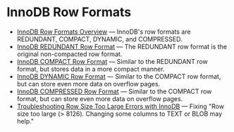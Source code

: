 # InnoDB Row Formats

- [InnoDB Row Formats Overview](/columns-storage-engines-and-plugins/storage-engines/innodb/innodb-row-formats/innodb-row-formats-overview/) — InnoDB's row formats are REDUNDANT, COMPACT, DYNAMIC, and COMPRESSED.
- [InnoDB REDUNDANT Row Format](/columns-storage-engines-and-plugins/storage-engines/innodb/innodb-row-formats/innodb-redundant-row-format/) — The REDUNDANT row format is the original non-compacted row format.
- [InnoDB COMPACT Row Format](/columns-storage-engines-and-plugins/storage-engines/innodb/innodb-row-formats/innodb-compact-row-format/) — Similar to the REDUNDANT row format, but stores data in a more compact manner.
- [InnoDB DYNAMIC Row Format](/columns-storage-engines-and-plugins/storage-engines/innodb/innodb-row-formats/innodb-dynamic-row-format/) — Similar to the COMPACT row format, but can store even more data on overflow pages.
- [InnoDB COMPRESSED Row Format](/columns-storage-engines-and-plugins/storage-engines/innodb/innodb-row-formats/innodb-compressed-row-format/) — Similar to the COMPACT row format, but can store even more data on overflow pages.
- [Troubleshooting Row Size Too Large Errors with InnoDB](/columns-storage-engines-and-plugins/storage-engines/innodb/innodb-row-formats/troubleshooting-row-size-too-large-errors-with-innodb/) — Fixing "Row size too large (> 8126). Changing some columns to TEXT or BLOB may help."